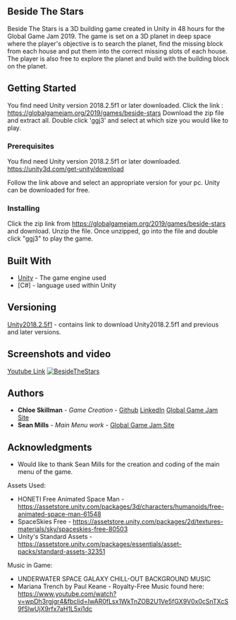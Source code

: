 ## Beside The Stars

Beside The Stars is a 3D building game created in Unity in 48 hours for the Global Game Jam 2019. The game is set on a 3D planet in deep space where the player's objective is to search the planet, find the missing block from each house and put them into the correct missing slots of each house. The player is also free to explore the planet and build with the building block on the planet. 

## Getting Started

You find need Unity version 2018.2.5f1 or later downloaded. 
Click the link : https://globalgamejam.org/2019/games/beside-stars
Download the zip file and extract all.
Double click 'ggj3' and select at which size you would like to play.  

### Prerequisites

You find need Unity version 2018.2.5f1 or later downloaded.
https://unity3d.com/get-unity/download

Follow the link above and select an appropriate version for your pc.
Unity can be downloaded for free. 

### Installing

Click the zip link from https://globalgamejam.org/2019/games/beside-stars and download.
Unzip the file. Once unzipped, go into the file and double click "ggj3" to play the game.

## Built With

* [Unity](https://unity3d.com/get-unity/download) - The game engine used
* [C#] - language used within Unity

## Versioning

[Unity2018.2.5f1](https://unity3d.com/get-unity/download) - contains link to download Unity2018.2.5f1 and previous and later versions. 

## Screenshots and video

[Youtube Link](https://www.youtube.com/watch?v=S7Ltr87t2xQ)
[![BesideTheStars](https://i.ytimg.com/vi/S7Ltr87t2xQ/maxresdefault.jpg)](https://www.youtube.com/watch?v=S7Ltr87t2xQ&t=1s)

## Authors

* **Chloe Skillman** - *Game Creation* - [Github](https://github.com/ChloeLS)
                                         [LinkedIn](https://www.linkedin.com/in/chloe-skillman-b80941183/)
                                         [Global Game Jam Site](https://globalgamejam.org/users/chloe-skillman)
* **Sean Mills** -  *Main Menu work*  -  [Global Game Jam Site](https://globalgamejam.org/users/retrogamr2000)

## Acknowledgments

* Would like to thank Sean Mills for the creation and coding of the main menu of the game.

Assets Used:
* HONETI Free Animated Space Man - https://assetstore.unity.com/packages/3d/characters/humanoids/free-animated-space-man-61548
* SpaceSkies Free - https://assetstore.unity.com/packages/2d/textures-materials/sky/spaceskies-free-80503
* Unity's Standard Assets - https://assetstore.unity.com/packages/essentials/asset-packs/standard-assets-32351

Music in Game:
* UNDERWATER SPACE GALAXY CHILL-OUT BACKGROUND MUSIC
* Mariana Trench by Paul Keane - Royalty-Free Music found here: https://www.youtube.com/watch?v=wpDh3rgjgr4&fbclid=IwAR0fLsx1WkTnZOB2U1Ve5fGX9V0x0cSnTXcS9fSlwUjX9rfx7aH1L5xi1dc
